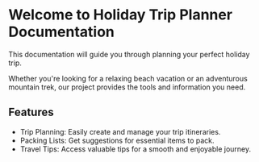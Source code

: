 # Welcome to Holiday Trip Planner Documentation

This documentation will guide you through planning your perfect holiday trip.

Whether you're looking for a relaxing beach vacation or an adventurous mountain trek, our project provides the tools and information you need.

## Features

* Trip Planning: Easily create and manage your trip itineraries.
* Packing Lists: Get suggestions for essential items to pack.
* Travel Tips: Access valuable tips for a smooth and enjoyable journey.